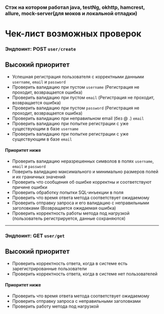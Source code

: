 ### Стэк на котором работал java, testNg, okhttp, hamcrest, allure, mock-server(для моков и локальной отладки)


# Чек-лист возможных проверок
### Эндпоинт: POST `user/create`

## Высокий приоритет
- Успешная регистрация пользователя с корректными данными `username`, `email` и `password`
- Проверить валидацию при пустом `username` (Регистрация не проходит, возвращается ошибка)
- Проверить валидацию при пустом `email` (Регистрация не проходит, возвращается ошибка)
- Проверить валидацию при пустом `password` (Регистрация не проходит, возвращается ошибка)
- Проверить валидацию при неправильном email (без @ .) `email`
- Проверить валидацию при попытке регистрации с уже существующим в базе `username`
- Проверить валидацию при попытке регистрации с уже существующим в базе `email`
#### Приоритет ниже
- Проверить валидацию неразрешенных символов в полях `username`, `email` и `password`
- Поверить валидацию максимального и минимально размеров полей и их граничных значений
- Проверить что сообщения об ошибке корректны и соответствуют причине ошибки
- Проверить обработку попытки SQL-инъекции в поля
- Проверить что время ответа метода соответствует ожидаемому
- Проверить отправку запроса и его валидацию с неправильными заголовками (Возвращается ожидаемая ошибка)
- Проверить корректность работы метода под нагрузкой (пользователь регистрируется, данные сохраняются)
---

### Эндпоинт: GET `user/get`

## Высокий приоритет
- Проверить корректность ответа, когда в системе есть зарегистрированные пользователи
- Проверить корректность ответа, когда в системе нет пользователей
#### Приоритет ниже
- Проверить что время ответа метода соответствует ожидаемому
- Проверить отправку запроса с неправильными заголовками
- Проверить работу метода под нагрузкой